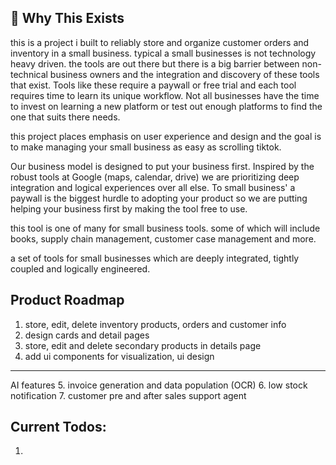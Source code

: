 ## 🚀 Why This Exists

this is a project i built to reliably store and organize customer orders and inventory in a small business. typical a small businesses is not technology heavy driven. the tools are out there but there is a big barrier between non-technical business owners and the integration and discovery of these tools that exist. Tools like these require a paywall or free trial and each tool requires time to learn its unique workflow. Not all businesses have the time to invest on learning a new platform or test out enough platforms to find the one that suits there needs.

this project places emphasis on user experience and design and the goal is to make managing your small business as easy as scrolling tiktok.

Our business model is designed to put your business first. Inspired by the robust tools at Google (maps, calendar, drive) we are prioritizing deep integration and logical experiences over all else. To small business' a paywall is the biggest hurdle to adopting your product so we are putting helping your business first by making the tool free to use.

this tool is one of many for small business tools. some of which will include books, supply chain management, customer case management and more.

a set of tools for small businesses which are deeply integrated, tightly coupled and logically engineered.

## Product Roadmap

1. store, edit, delete inventory products, orders and customer info
2. design cards and detail pages
3. store, edit and delete secondary products in details page
4. add ui components for visualization, ui design

---

AI features 5. invoice generation and data population (OCR) 6. low stock notification 7. customer pre and after sales support agent

## Current Todos:

1.
